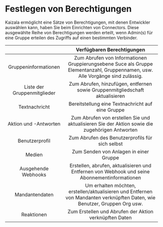 # <a name="set-of-permissions"></a>Festlegen von Berechtigungen

Kaizala ermöglicht eine Sätze von Berechtigungen, mit denen Entwickler auswählen kann, haben Sie beim Einrichten von Connectors. Diese ausgewählte Reihe von Berechtigungen werden erteilt, wenn Admin(s) für eine Gruppe erteilen des Zugriffs auf einen bestimmten Verbinder.

|   | Verfügbaren Berechtigungen  |
| :---: | :---: |
| Gruppeninformationen |  Zum Abrufen von Informationen Gruppierungsebene Suce als Gruppe Elementanzahl, Gruppennamen, usw. Alle Vorgänge sind zulässig. |
| Liste der Gruppenmitglieder  | Zum Abrufen, hinzufügen, entfernen sowie Gruppenmitgliedschaft aktualisieren  |
| Textnachricht | Bereitstellung eine Textnachricht auf eine Gruppe |
| Aktion und -Antworten   |  Zum Abrufen von erstellen Sie und aktualisieren Sie der Aktion sowie die zugehörigen Antworten |
| Benutzerprofil | Zum Abrufen des Benutzerprofils für sich selbst |
| Medien   | Zum Senden von Anlagen in einer Gruppe  |
| Ausgehende Webhooks | Erstellen, abrufen, aktualisieren und Entfernen von Webhook und seine Abonnementinformationen   |
| Mandantendaten   | Um erhalten möchten, erstellen/aktualisieren und Entfernen von Mandanten verknüpften Daten, wie Benutzer, Gruppen Org usw.  |
| Reaktionen | Zum Erstellen und Abrufen der Aktion verknüpften Daten |

